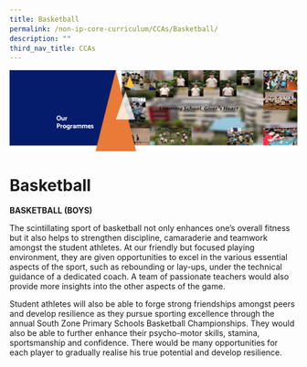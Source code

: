 ```yaml
---
title: Basketball
permalink: /non-ip-core-curriculum/CCAs/Basketball/
description: ""
third_nav_title: CCAs
---
```

![](/images/OurProgrammes1.png)

Basketball
==========

  

<b>BASKETBALL (BOYS)</b>

  

The scintillating sport of basketball not only enhances one’s overall fitness but it also helps to strengthen discipline, camaraderie and teamwork amongst the student athletes. At our friendly but focused playing environment, they are given opportunities to excel in the various essential aspects of the sport, such as rebounding or lay-ups, under the technical guidance of a dedicated coach. A team of passionate teachers would also provide more insights into the other aspects of the game.  

Student athletes will also be able to forge strong friendships amongst peers and develop resilience as they pursue sporting excellence through the annual South Zone Primary Schools Basketball Championships. They would also be able to further enhance their psycho-motor skills, stamina, sportsmanship and confidence. There would be many opportunities for each player to gradually realise his true potential and develop resilience.